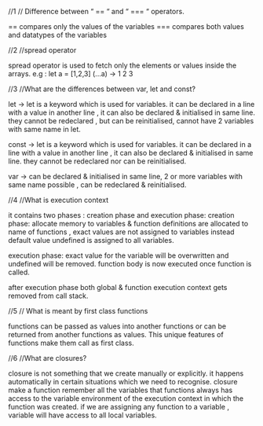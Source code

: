 //1
// Difference between “ == “ and “ === “ operators.

== compares only the values of the variables
=== compares both values and datatypes of the variables

//2
//spread operator

spread operator is used to fetch only the elements or values inside the arrays.
e.g : let a = [1,2,3]
(...a) -> 1 2 3

//3
//What are the differences between var, let and const?

let -> let is a keyword which is used for variables.
it can be declared in a line with a value in another line , it can also be declared & initialised in same line.
they cannot be redeclared , but can be reinitialised, cannot have 2 variables with same name in let.

const -> let is a keyword which is used for variables.
it can be declared in a line with a value in another line , it can also be declared & initialised in same line.
they cannot be redeclared nor can be reinitialised.

var -> can be declared & initialised in same line, 2 or more variables with same name possible , can be redeclared & reinitialised.

//4 
//What is execution context

it contains two phases : creation phase and execution phase:
creation phase:
allocate memory to variables & function definitions are allocated to name of functions , exact values are not assigned to variables instead default value undefined is assigned to all variables.

execution phase:
exact value for the variable will be overwritten and undefined will be removed. function body is now executed once function is called.

after execution phase both global & function execution context gets removed from call stack.

//5
// What is meant by first class functions

functions can be passed as values into another functions or can be returned from another functions as values. This unique features of functions make them call as first class.

//6
//What are closures?

closure is not something that we create manually or explicitly. it happens automatically in certain situations which we need to recognise.
closure make a function remember all the variables that functions always has access to the variable environment of the execution context in which the function was created.
if we are assigning any function to a variable , variable will have access to all local variables.


